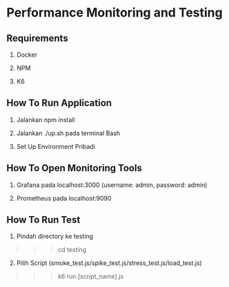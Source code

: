 # Performance Monitoring and Testing

## Requirements

1. Docker

2. NPM

3. K6

## How To Run Application

1. Jalankan npm install

2. Jalankan ./up.sh pada terminal Bash

3. Set Up Environment Pribadi

## How To Open Monitoring Tools

1. Grafana pada localhost:3000 (username: admin, password: admin)

2. Prometheus pada localhost:9090

## How To Run Test

1. Pindah directory ke testing 
>>> cd testing
2. Pilih Script (smoke_test.js/spike_test.js/stress_test.js/load_test.js)
>>> k6 run [script_name].js
